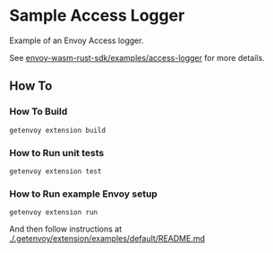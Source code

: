 # Sample Access Logger

Example of an Envoy Access logger.

See [envoy-wasm-rust-sdk/examples/access-logger](https://github.com/tetratelabs/envoy-wasm-rust-sdk/tree/master/examples/access-logger)
for more details.

## How To

### How To Build

```shell
getenvoy extension build
```

### How to Run unit tests

```shell
getenvoy extension test
```

### How to Run example Envoy setup

```shell
getenvoy extension run
```

And then follow instructions at [./.getenvoy/extension/examples/default/README.md](./.getenvoy/extension/examples/default/README.md)
